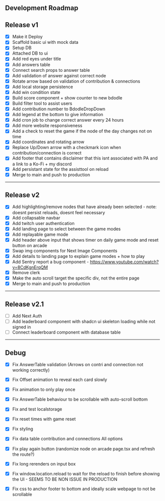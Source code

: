  ## Development Roadmap

 ## Release v1
 - [x] Make it Deploy
 - [x] Scaffold basic ui with mock data
 - [x] Setup DB
 - [x] Attached DB to ui
 - [x] Add red eyes under title
 - [x] Add answers table
 - [x] Connect search props to answer table
 - [x] Add validation of answer against correct node
 - [x] Rotate arrow based on validation of contribution & connections
 - [x] Add local storage persistence
 - [x] Add win condition state
 - [x] Build score component + show counter to new bdodle
 - [x] Build filter tool to assist users
 - [x] Add contribution number to BdodleDropDown
 - [x] Add legend at the bottom to give information
 - [x] Add cron job to change correct answer every 24 hours
 - [x] Add more website responsiveness
 - [x] Add a check to reset the game if the node of the day changes not on time
 - [x] Add coordinates and rotating arrow
 - [x] Replace Up/Down arrow with a checkmark icon when contribution/connection is correct
 - [x] Add footer that contains disclaimer that this isnt associated with PA and a link to a Ko-Fi + my discord
 - [x] Add persistant state for the assisttool on reload
 - [x] Merge to main and push to production
---
 ## Release v2
 - [x] Add highlighting/remove nodes that have already been selected - note: doesnt persist reloads, doesnt feel necessary
 - [x] Add collapsable navbar
 - [x] Add twitch user authentication
 - [x] Add landing page to select between the game modes
 - [x] Add replayable game mode
 - [x] Add header above input that shows timer on daily game mode and reset button on arcade
 - [x] Swap img components for Next Image Components
 - [x] Add details to landing page to explain game modes + how to play
 - [x] Add Sentry report a bug component - https://www.youtube.com/watch?v=8CdKgnErqQM
 - [x] Remove clerk
 - [x] Make the auto scroll target the specific div, not the entire page
 - [x] Merge to main and push to production
---
 ## Release v2.1
 - [ ] Add Next Auth
 - [ ] Add leaderboard component with shadcn ui skeleton loading while not signed in
 - [ ] Connect leaderboard component with database table
 ---
 ## Debug
 - [x] Fix AnswerTable validation (Arrows on contri and connection not working correctly)
 - [x] Fix Offset animation to reveal each card slowly
 - [x] Fix animation to only play once
 - [x] Fix AnswerTable behaviour to be scrollable with auto-scroll bottom
 - [x] Fix and test localstorage
 - [x] Fix reset times with game reset
 - [x] Fix styling
 - [x] Fix data table contribution and connections All options
 - [x] Fix play again button (randomize node on arcade page.tsx and refresh the route?)
 - [x] Fix long rerenders on input box
 - [x] Fix window.location.reload to wait for the reload to finish before showing the UI - SEEMS TO BE NON ISSUE IN PRODUCTION
 - [x] Fix css to anchor footer to bottom and ideally scale webpage to not be scrollable



